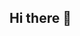 ## Hi there 👋

<!--

**Welcome to Meari SDK Dev Lab:**

🙋‍♀️ A short introduction - This structure is made up of sdk which is compatible with other products.
🌈 Explanation provided - Providing contact meari sdk with proprietary communication ability，comprehensive dua sdk，packtool， demo， components doc.
👩‍💻 Useful resources - You can visit the main to view the required documents Or ask our developers.
🍿 How to contact us - email: minjie.tang@meari.com.cn 
🧙 Visit the official website. [meari](https://www.meari.com/)
-->

